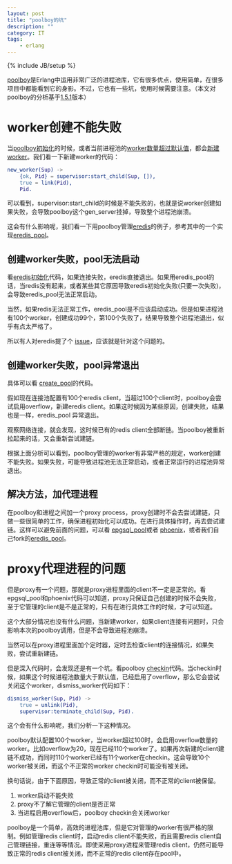 ```yaml
---
layout: post
title: "poolboy的坑"
description: ""
category: IT
tags:
    - erlang
---
```

{% include JB/setup %}

[poolboy](https://github.com/devinus/poolboy)是Erlang中运用非常广泛的进程池库，它有很多优点，使用简单，在很多项目中都能看到它的身影。不过，它也有一些坑，使用时候需要注意。（本文对poolboy的分析基于[1.5.1](https://github.com/devinus/poolboy/blob/1.5.1/src/poolboy.erl)版本）

# worker创建不能失败
当[poolboy初始化](https://github.com/devinus/poolboy/blob/1.5.1/src/poolboy.erl#L296)的时候，或者当前进程池的[worker数量超过默认值](https://github.com/devinus/poolboy/blob/1.5.1/src/poolboy.erl#L192)，都会[新建worker](https://github.com/devinus/poolboy/blob/1.5.1/src/poolboy.erl#L274)。我们看一下新建worker的代码：

```erlang  
new_worker(Sup) ->  
    {ok, Pid} = supervisor:start_child(Sup, []),  
    true = link(Pid),  
    Pid.  
```

可以看到，supervisor:start_child的时候是不能失败的，也就是说worker创建如果失败，会导致poolboy这个gen_server挂掉，导致整个进程池崩溃。

这会有什么影响呢，我们看一下用poolboy管理[eredis](https://github.com/wooga/eredis/)的例子，参考其中的一个实现[eredis_pool](https://github.com/hiroeorz/eredis_pool/)。

## 创建worker失败，pool无法启动

看[eredis初始化](https://github.com/wooga/eredis/blob/master/src/eredis_client.erl#L83)代码，如果连接失败，eredis直接退出。如果用eredis_pool的话，当redis没有起来，或者某些其它原因导致eredis初始化失败(只要一次失败)，会导致eredis_pool无法正常启动。

当然，如果redis无法正常工作，eredis_pool是不应该启动成功。但是如果进程池有100个worker，创建成功99个，第100个失败了，结果导致整个进程池退出，似乎有点太严格了。

所以有人对eredis提了个 [issue](https://github.com/wooga/eredis/issues/44)，应该就是针对这个问题的。

## 创建worker失败，pool异常退出

具体可以看 [create_pool](https://github.com/hiroeorz/eredis_pool/blob/master/src/eredis_pool_sup.erl#L52)的代码。

假如现在连接池配置有100个eredis client，当超过100个client时，poolboy会尝试启用overflow，新建eredis client。如果这时候因为某些原因，创建失败，结果也是一样，eredis_pool 异常退出。

观察网络连接，就会发现，这时候已有的redis client全部断链。当poolboy被重新拉起来的话，又会重新尝试建链。

根据上面分析可以看到，poolboy管理的worker有非常严格的规定，worker创建不能失败。如果失败，可能导致进程池无法正常启动，或者正常运行的进程池异常退出。

## 解决方法，加代理进程

在poolboy和进程之间加一个proxy process，proxy创建时不会去尝试建链，只做一些很简单的工作，确保进程初始化可以成功。在进行具体操作时，再去尝试建链。这样可以避免前面的问题，可以看 [epgsql_pool](https://github.com/interline/epgsql_pool/)或者
[phoenix](https://github.com/phoenixframework/phoenix/blob/master/lib/phoenix/pubsub/redis_conn.ex)，或者我们自己fork的[eredis_pool](https://github.com/yunba/eredis_pool)。

# proxy代理进程的问题

但是proxy有一个问题，那就是proxy进程里面的client不一定是正常的。看epgsql_pool和phoenix代码可以知道，proxy只保证自己创建的时候不会失败，至于它管理的client是不是正常的，只有在进行具体工作的时候，才可以知道。

这个大部分情况也没有什么问题，当新建worker，如果client连接有问题时，只会影响本次的poolboy调用，但是不会导致进程池崩溃。

当然可以在proxy进程里面加个定时器，定时去检查client的连接情况，如果失败，尝试重新建链。

但是深入代码时，会发现还是有一个坑。看poolboy [checkin](https://github.com/devinus/poolboy/blob/master/src/poolboy.erl#L310)代码。当checkin时候，如果这个时候进程池数量大于默认值，已经启用了overflow，那么它会尝试关闭这个worker，dismiss_worker代码如下：

```erlang
dismiss_worker(Sup, Pid) ->
    true = unlink(Pid),
    supervisor:terminate_child(Sup, Pid).
```

这个会有什么影响呢，我们分析一下这种情况。

poolboy默认配置100个worker，当worker超过100时，会启用overflow数量的worker。比如overflow为20，现在已经110个worker了。如果再次新建的client建链不成功，而同时110个worker已经有11个worker在checkin。这会导致10个worker被关闭，而这个不正常的worker checkin时可能没有被关闭。

换句话说，由于下面原因，导致正常的client被关闭，而不正常的client被保留。

1. worker启动不能失败
2. proxy不了解它管理的client是否正常
3. 当进程启用overflow后，poolboy checkin会关闭worker  

poolboy是一个简单，高效的进程池库，但是它对管理的worker有很严格的限制。例如管理redis client时，启动redis client不能失败，而且需要redis client自己管理链接，重连等等情况。即使采用proxy进程来管理redis client，仍然可能导致正常的redis client被关闭，而不正常的redis client存在pool中。



